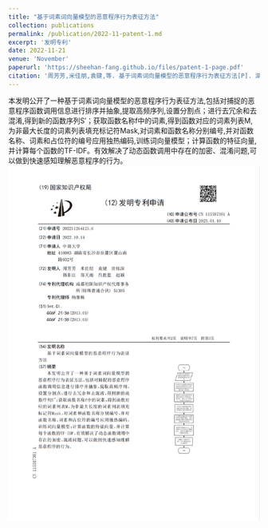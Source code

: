 ```yaml
---
title: "基于词素词向量模型的恶意程序行为表征方法"
collection: publications
permalink: /publication/2022-11-patent-1.md
excerpt: '发明专利'
date: 2022-11-21
venue: 'November'
paperurl: 'https://sheehan-fang.github.io/files/patent-1-page.pdf'
citation: '周芳芳,米佳朋,袁键,等. 基于词素词向量模型的恶意程序行为表征方法[P]. 湖南省：CN202211264125.6,2023-01-10.'
---
```

本发明公开了一种基于词素词向量模型的恶意程序行为表征方法,包括对捕捉的恶意程序函数调用信息进行排序并抽象,提取高频序列,设置分割点；进行去冗余和去混淆,得到新的函数序列S′；获取函数名称f中的词素,得到函数对应的词素列表M,为非最大长度的词素列表填充标记符Mask,对词素和函数名称分别编号,并对函数名称、词素和占位符的编号应用独热编码,训练词向量模型；计算函数的特征向量,并计算每个函数的TF-IDF。有效解决了动态函数调用中存在的加密、混淆问题,可以做到快速感知理解恶意程序的行为。
![](../files/patent-1-name.png)
